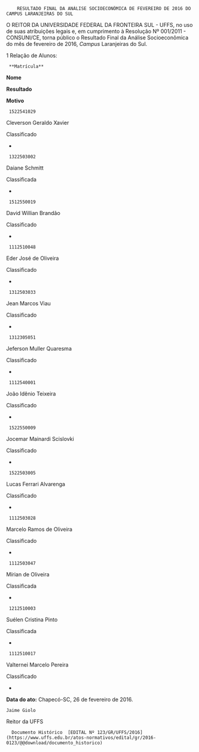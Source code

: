         RESULTADO FINAL DA ANÁLISE SOCIOECONÔMICA DE FEVEREIRO DE 2016 DO CAMPUS LARANJEIRAS DO SUL  

O REITOR DA UNIVERSIDADE FEDERAL DA FRONTEIRA SUL - UFFS, no uso de suas atribuições legais e, em cumprimento à Resolução Nº 001/2011 - CONSUNI/CE, torna público o Resultado Final da Análise Socioeconômica do mês de fevereiro de 2016, *Campus* Laranjeiras do Sul.

 1 Relação de Alunos:

     **Matrícula**

   **Nome**

   **Resultado**

   **Motivo**

     1522541029

   Cleverson Geraldo Xavier

   Classificado

   -

     1322503002

   Daiane Schmitt

   Classificada

   -

     1512550019

   David Willian Brandão

   Classificado

   -

     1112510048

   Eder José de Oliveira

   Classificado

   -

     1312503033

   Jean Marcos Viau

   Classificado

   -

     1312305051

   Jeferson Muller Quaresma 

   Classificado

   -

     1112540001

   João Idênio Teixeira

   Classificado

   -

     1522550009

   Jocemar Mainardi Scislovki

   Classificado

   -

     1522503005

   Lucas Ferrari Alvarenga

   Classificado

   -

     1112503028

   Marcelo Ramos de Oliveira

   Classificado

   -

     1112503047

   Mírian de Oliveira

   Classificada

   -

     1212510003

   Suélen Cristina Pinto

   Classificada

   -

     1112510017

   Valternei Marcelo Pereira

   Classificado

   -

      

   **Data do ato:** Chapecó-SC, 26 de fevereiro de 2016.   
 

    Jaime Giolo   
 Reitor da UFFS 

      Documento Histórico  [EDITAL Nº 123/GR/UFFS/2016](https://www.uffs.edu.br/atos-normativos/edital/gr/2016-0123/@@download/documento_historico)     
      